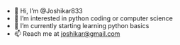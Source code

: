 - 👋 Hi, I’m @Joshikar833
- 👀 I’m interested in python coding or computer science
- 🌱 I’m currently starting learning python basics
- 📫 Reach me at joshikar@gmail.com 

<!---
Joshikar833/Joshikar833 is a ✨ special ✨ repository because its `README.md` (this file) appears on your GitHub profile.
You can click the Preview link to take a look at your changes.
--->

